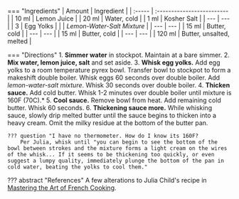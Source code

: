 === "Ingredients"
    | Amount | Ingredient                 |
    | :----- | :------------------------- |
    | 10 ml  | Lemon Juice                |
    | 20 ml  | Water, cold                |
    | 1 ml   | Kosher Salt                |
    | ---    | ---                        |
    | 3      | Egg Yolks                  |
    |        | *Lemon-Water-Salt Mixture* |
    | ---    | ---                        |
    | 15 ml  | Butter, cold               |
    | ---    | ---                        |
    | 15 ml  | Butter, cold               |
    | ---    | ---                        |
    | 120 ml | Butter, unsalted, melted   |

=== "Directions"
    1. **Simmer water** in stockpot. Maintain at a bare simmer.
    2. **Mix water, lemon juice, salt** and set aside.
    3. **Whisk egg yolks.** Add egg yolks to a room temperature pyrex bowl. Transfer bowl to stockpot to form a makeshift double boiler. Whisk eggs 60 seconds over double boiler. Add *lemon-water-salt mixture*. Whisk 30 seconds over double boiler.
    4. **Thicken sauce.** Add cold butter. Whisk 1-2 minutes over double boiler until mixture is 160F (70C).*
    5. **Cool sauce.** Remove bowl from heat. Add remaining cold butter. Whisk 60 seconds.
    6. **Thickening sauce more.** While whisking sauce, slowly drip melted butter until the sauce begins to thicken into a heavy cream. Omit the milky residue at the bottom of the butter pan.

    ??? question "I have no thermometer. How do I know its 160F?
        Per Julia, whisk until "you can begin to see the bottom of the bowl between strokes and the mixture forms a light cream on the wires of the whisk... If it seems to be thickening too quickly, or even suggest a lumpy quality, immediately plunge the bottom of the pan in cold water, beating the yolks to cool them."


??? abstract "References"
    A few alterations to Julia Child's recipe in [Mastering the Art of French Cooking](https://www.amazon.com/Mastering-Art-French-Cooking-Vol/dp/0375413405).
